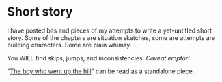 # Short story

I have posted bits and pieces of my attempts to write a yet-untitled short story. Some of the chapters are situation sketches, some are attempts are building characters. Some are plain whimsy.

You WILL find skips, jumps, and inconsistencies. _Caveat emptor!_

"[The boy who went up the hill](03.-the-boy-who-went-up-the-hill.md)" can be read as a standalone piece.
